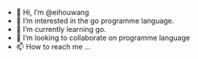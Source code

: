 - 👋 Hi, I’m @eihouwang
- 👀 I’m interested in the go programme language.
- 🌱 I’m currently learning go.
- 💞️ I’m looking to collaborate on programme language
- 📫 How to reach me ...

<!---
eihouwang/eihouwang is a ✨ special ✨ repository because its `README.md` (this file) appears on your GitHub profile.
You can click the Preview link to take a look at your changes.
--->
